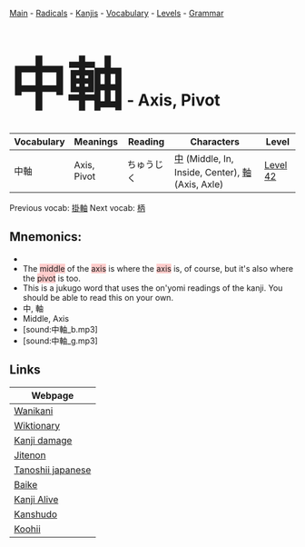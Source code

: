 <style> bigfont {font-size: 100px}</style>
[Main](../README.md) -
[Radicals](../radicals.md) -
[Kanjis](../kanjis.md) -
[Vocabulary](../vocabulary.md) -
[Levels](../levels.md) -
[Grammar](../grammar.md)
# <bigfont> 中軸</bigfont> - Axis, Pivot 

| Vocabulary | Meanings | Reading | Characters | Level |
| --- | --- | --- | --- | --- |
| 中軸 | Axis, Pivot | ちゅうじく |  [中](../kanjis/中.md) (Middle, In, Inside, Center), [軸](../kanjis/軸.md) (Axis, Axle) | [Level 42](../levels/wk_level42.md) |

Previous vocab: [掛軸](掛軸.md) Next vocab: [柄](柄.md) 

## Mnemonics:

* 
* The <span style="background-color:#ffcccb"> middle</span> of the <span style="background-color:#ffcccb"> axis</span> is where the <span style="background-color:#ffcccb"> axis</span> is, of course, but it's also where the <span style="background-color:#ffcccb"> pivot</span> is too.
* This is a jukugo word that uses the on'yomi readings of the kanji. You should be able to read this on your own.
* 中, 軸
* Middle, Axis
* [sound:中軸_b.mp3]
* [sound:中軸_g.mp3]


## Links 

| Webpage |
| --- |
| [Wanikani          ](https://www.wanikani.com/kanji/中軸) |
| [Wiktionary        ](https://en.wiktionary.org/wiki/中軸) |
| [Kanji damage      ](http://www.kanjidamage.com/kanji/search?utf8=✓&q=中軸) |
| [Jitenon           ](https://jitenon.com/kanji/中軸) |
| [Tanoshii japanese ](https://www.tanoshiijapanese.com/dictionary/kanji.cfm?k=中軸) |
| [Baike             ](https://baike.baidu.com/item/中軸) |
| [Kanji Alive       ](https://app.kanjialive.com/中軸) |
| [Kanshudo          ](https://www.kanshudo.com/searchmn?q=中軸) |
| [Koohii            ](https://kanji.koohii.com/study/kanji/中軸) |
